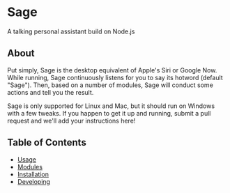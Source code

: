 # Sage

A talking personal assistant build on Node.js

## About

Put simply, Sage is the desktop equivalent of Apple's Siri or Google Now. While
running, Sage continuously listens for you to say its hotword (default "Sage").
Then, based on a number of modules, Sage will conduct some actions and tell you
the result.

Sage is only supported for Linux and Mac, but it should run on Windows with a
few tweaks. If you happen to get it up and running, submit a pull request and
we'll add your instructions here!

## Table of Contents

- [Usage](docs/usage.md)
- [Modules](docs/module.md)
- [Installation](docs/installation.md)
- [Developing](docs/developing.md)
